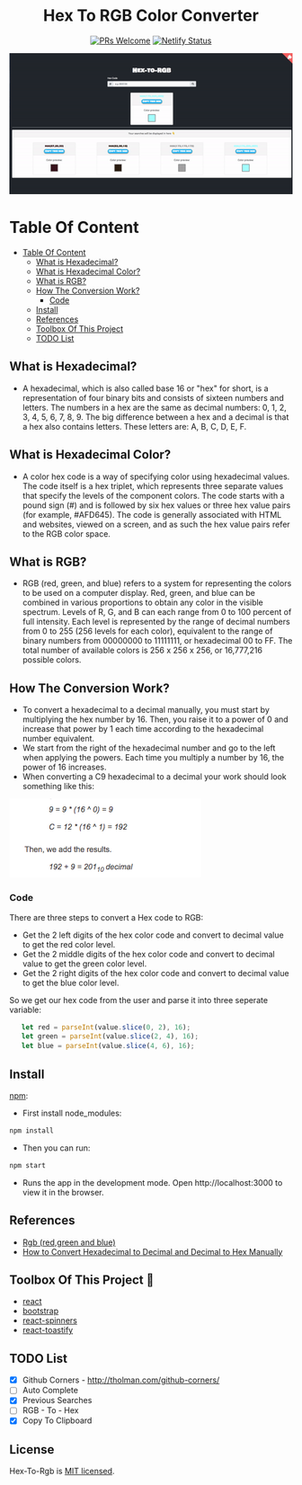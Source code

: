 
<div align="center"> 
  <h1>Hex To RGB Color Converter</h1>

[![PRs Welcome](https://img.shields.io/badge/PRs-welcome-brightgreen.svg?style=flat-square)](http://makeapullrequest.com)
[![Netlify Status](https://api.netlify.com/api/v1/badges/ef5f2659-1349-4c18-af02-3502dde2fc7e/deploy-status)](https://app.netlify.com/sites/hextorgb/deploys)

<img src="./src/assets/demo/hex-to-rgb.gif" />

</div>

# Table Of Content

- [Table Of Content](#table-of-content)
  - [What is Hexadecimal?](#what-is-hexadecimal)
  - [What is Hexadecimal Color?](#what-is-hexadecimal-color)
  - [What is RGB?](#what-is-rgb)
  - [How The Conversion Work?](#how-the-conversion-work)
    - [Code](#code)
  - [Install](#install)
  - [References](#references)
  - [Toolbox Of This Project](#toolbox-of-this-project)
  - [TODO List](#todo-list)

## What is Hexadecimal?

- A hexadecimal, which is also called base 16 or "hex" for short, is a representation of four binary bits and consists of sixteen numbers and letters. The numbers in a hex are the same as decimal numbers: 0, 1, 2, 3, 4, 5, 6, 7, 8, 9. The big difference between a hex and a decimal is that a hex also contains letters. These letters are: A, B, C, D, E, F.

## What is Hexadecimal Color?

- A color hex code is a way of specifying color using hexadecimal values. The code itself is a hex triplet, which represents three separate values that specify the levels of the component colors. The code starts with a pound sign (#) and is followed by six hex values or three hex value pairs (for example, #AFD645). The code is generally associated with HTML and websites, viewed on a screen, and as such the hex value pairs refer to the RGB color space.


## What is RGB?

- RGB (red, green, and blue) refers to a system for representing the colors to be used on a computer display. Red, green, and blue can be combined in various proportions to obtain any color in the visible spectrum. Levels of R, G, and B can each range from 0 to 100 percent of full intensity. Each level is represented by the range of decimal numbers from 0 to 255 (256 levels for each color), equivalent to the range of binary numbers from 00000000 to 11111111, or hexadecimal 00 to FF. The total number of available colors is 256 x 256 x 256, or 16,777,216 possible colors.

## How The Conversion Work?

- To convert a hexadecimal to a decimal manually, you must start by multiplying the hex number by 16. Then, you raise it to a power of 0 and increase that power by 1 each time according to the hexadecimal number equivalent.
- We start from the right of the hexadecimal number and go to the left when applying the powers. Each time you multiply a number by 16, the power of 16 increases.
- When converting a C9 hexadecimal to a decimal your work should look something like this:

 <img src="./src/assets/img/hex-to-rgb.png" />

 ### Code

There are three steps to convert a Hex code to RGB:
- Get the 2 left digits of the hex color code and convert to decimal value to get the red color level.
- Get the 2 middle digits of the hex color code and convert to decimal value to get the green color level.
- Get the 2 right digits of the hex color code and convert to decimal value to get the blue color level.

So we get our hex code from the user and parse it into three seperate variable:
  
```js
   let red = parseInt(value.slice(0, 2), 16);
   let green = parseInt(value.slice(2, 4), 16);
   let blue = parseInt(value.slice(4, 6), 16);
```

## Install

[npm]():

- First install node_modules:

```sh
npm install
```

- Then you can run:

```sh
npm start
```

- Runs the app in the development mode. Open http://localhost:3000 to view it in the browser.

## References

- [Rgb (red,green and blue)](https://whatis.techtarget.com/definition/RGB-red-green-and-blue)
- [How to Convert Hexadecimal to Decimal and Decimal to Hex Manually](https://owlcation.com/stem/Convert-Hex-to-Decimal)

## Toolbox Of This Project 🧰 

- [react](https://tr.reactjs.org/)
- [bootstrap](https://www.npmjs.com/package/bootstrap)
- [react-spinners](https://www.npmjs.com/package/react-spinners)
- [react-toastify](https://www.npmjs.com/package/react-toastify)

## TODO List

- [x] Github Corners - http://tholman.com/github-corners/
- [ ] Auto Complete
- [x] Previous Searches
- [ ] RGB - To - Hex
- [x] Copy To Clipboard

## License

Hex-To-Rgb is [MIT licensed](./LICENSE).
